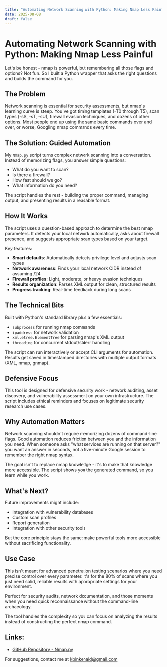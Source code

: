 ```yaml
---
title: "Automating Network Scanning with Python: Making Nmap Less Painful"
date: 2025-08-08
draft: false
---
```


# Automating Network Scanning with Python: Making Nmap Less Painful

Let's be honest - nmap is powerful, but remembering all those flags and options? Not fun. So I built a Python wrapper that asks the right questions and builds the command for you.

## The Problem

Network scanning is essential for security assessments, but nmap's learning curve is steep. You've got timing templates (-T0 through T5), scan types (-sS, -sT, -sU), firewall evasion techniques, and dozens of other options. Most people end up using the same basic commands over and over, or worse, Googling nmap commands every time.

## The Solution: Guided Automation

My `Nmap.py` script turns complex network scanning into a conversation. Instead of memorizing flags, you answer simple questions:

- What do you want to scan?
- Is there a firewall?
- How fast should we go?
- What information do you need?

The script handles the rest - building the proper command, managing output, and presenting results in a readable format.

## How It Works

The script uses a question-based approach to determine the best nmap parameters. It detects your local network automatically, asks about firewall presence, and suggests appropriate scan types based on your target.

Key features:
- **Smart defaults**: Automatically detects privilege level and adjusts scan types
- **Network awareness**: Finds your local network CIDR instead of assuming /24
- **Firewall profiles**: Light, moderate, or heavy evasion techniques
- **Results organization**: Parses XML output for clean, structured results
- **Progress tracking**: Real-time feedback during long scans

## The Technical Bits

Built with Python's standard library plus a few essentials:
- `subprocess` for running nmap commands
- `ipaddress` for network validation
- `xml.etree.ElementTree` for parsing nmap's XML output
- `threading` for concurrent stdout/stderr handling

The script can run interactively or accept CLI arguments for automation. Results get saved in timestamped directories with multiple output formats (XML, nmap, gnmap).

## Defensive Focus

This tool is designed for defensive security work - network auditing, asset discovery, and vulnerability assessment on your own infrastructure. The script includes ethical reminders and focuses on legitimate security research use cases.

## Why Automation Matters

Network scanning shouldn't require memorizing dozens of command-line flags. Good automation reduces friction between you and the information you need. When someone asks "what services are running on that server?" you want an answer in seconds, not a five-minute Google session to remember the right nmap syntax.

The goal isn't to replace nmap knowledge - it's to make that knowledge more accessible. The script shows you the generated command, so you learn while you work.

## What's Next?

Future improvements might include:
- Integration with vulnerability databases
- Custom scan profiles
- Report generation
- Integration with other security tools

But the core principle stays the same: make powerful tools more accessible without sacrificing functionality.

## Use Case

This isn't meant for advanced penetration testing scenarios where you need precise control over every parameter. It's for the 80% of scans where you just need solid, reliable results with appropriate settings for your environment.

Perfect for security audits, network documentation, and those moments when you need quick reconnaissance without the command-line archaeology.

The tool handles the complexity so you can focus on analyzing the results instead of constructing the perfect nmap command.

## Links:

* [GitHub Repository - Nmap.py](https://github.com/kbinkenaid/Scripts/blob/main/Recon/Nmap.py)

For suggestions, contact me at [kbinkenaid@gmail.com](mailto:kbinkenaid@gmail.com)